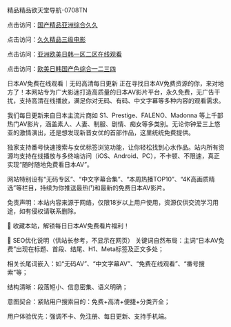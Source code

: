 精品精品欲天堂导航-0708TN

点击访问：<a href="https://gda-c7m.pages.dev/">国产精品亚洲综合久久</a>

点击访问：<a href="https://tfda.pages.dev/">久久精品三级电影</a>

点击访问：<a href="https://heiliaoe8ajia.pages.dev">亚洲欧美日韩一区二区在线观看</a>

点击访问：<a href="https://heiliaoxqkkct.pages.dev">欧美日韩国产色综合一二三四</a>


日本AV免费在线观看｜无码高清每日更新
正在寻找日本AV免费资源的你，来对地方了！本网站专为广大影迷打造高质量的日本AV影片平台，永久免费，无广告干扰，支持高清在线播放，满足你对无码、有码、中文字幕等多种内容的观看需求。

我们每日更新来自日本主流片商如 S1、Prestige、FALENO、Madonna 等上千部热门AV影片，涵盖素人、人妻、制服、剧情、痴女等多类别。无论你钟爱三上悠亚的激情演出，还是想发现新晋女优的首部作品，这里统统免费提供。

独家支持番号快速搜索与女优标签浏览功能，让你轻松找到心水作品。站内所有资源均支持在线播放与多终端访问（iOS、Android、PC），不卡顿、不限速，真正实现“随时随地免费看日本AV”。

网站特别设有“无码专区”、“中文字幕合集”、“本周热播TOP10”、“4K高画质精选”等栏目，持续为你推送最热门和最新的免费日本AV影片。

免责声明：本站内容来源于网络，仅限18岁以上用户使用，资源仅供交流学习用途，如有侵权请联系删除。

📌 收藏本站，解锁每日日本AV免费看片福利！

🧠 SEO优化说明（供站长参考，不显示在网页）
关键词自然布局：主词“日本AV免费”出现在标题、首段、结尾、H1、Meta标签及正文多处；

相关长尾词嵌入：如“无码AV”、“中文字幕AV”、“免费在线观看”、“番号搜索”等；

结构清晰：段落短小、信息密集、语义明确；

意图契合：紧贴用户搜索目的：免费+高清+便捷+分类齐全；

用户体验优先：强调不卡、免注册、每日更新、支持手机端。
<span style="display:none;">[Canonical link] ( ）</span>


